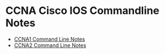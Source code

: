 # CCNA Cisco IOS Commandline Notes

- [CCNA1 Command Line Notes](./CCNA1_Cmdline.md)
- [CCNA2 Command Line Notes](./CCNA2_Cmdline.md)
